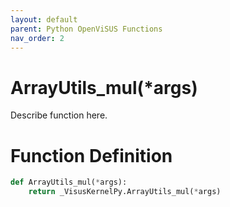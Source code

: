```yaml
---
layout: default
parent: Python OpenViSUS Functions
nav_order: 2
---
```


# ArrayUtils_mul(*args)

Describe function here.

# Function Definition

```python
def ArrayUtils_mul(*args):
    return _VisusKernelPy.ArrayUtils_mul(*args)
```